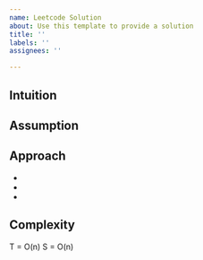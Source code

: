 ```yaml
---
name: Leetcode Solution
about: Use this template to provide a solution
title: ''
labels: ''
assignees: ''

---
```


## Intuition

## Assumption

## Approach
-
-
-

## Complexity
T = O(n)
S = O(n)
